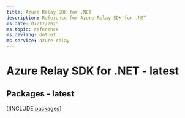 ```yaml
---
title: Azure Relay SDK for .NET
description: Reference for Azure Relay SDK for .NET
ms.date: 07/17/2025
ms.topic: reference
ms.devlang: dotnet
ms.service: azure-relay
---
```

# Azure Relay SDK for .NET - latest
## Packages - latest
[!INCLUDE [packages](relay-index.md)]